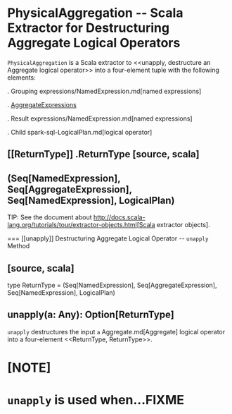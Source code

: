# PhysicalAggregation -- Scala Extractor for Destructuring Aggregate Logical Operators

`PhysicalAggregation` is a Scala extractor to <<unapply, destructure an Aggregate logical operator>> into a four-element tuple with the following elements:

. Grouping expressions/NamedExpression.md[named expressions]

. [AggregateExpressions](expressions/AggregateExpression.md)

. Result expressions/NamedExpression.md[named expressions]

. Child spark-sql-LogicalPlan.md[logical operator]

[[ReturnType]]
.ReturnType
[source, scala]
----
(Seq[NamedExpression], Seq[AggregateExpression], Seq[NamedExpression], LogicalPlan)
----

TIP: See the document about http://docs.scala-lang.org/tutorials/tour/extractor-objects.html[Scala extractor objects].

=== [[unapply]] Destructuring Aggregate Logical Operator -- `unapply` Method

[source, scala]
----
type ReturnType =
  (Seq[NamedExpression], Seq[AggregateExpression], Seq[NamedExpression], LogicalPlan)

unapply(a: Any): Option[ReturnType]
----

`unapply` destructures the input `a` Aggregate.md[Aggregate] logical operator into a four-element <<ReturnType, ReturnType>>.

[NOTE]
====
`unapply` is used when...FIXME
====
